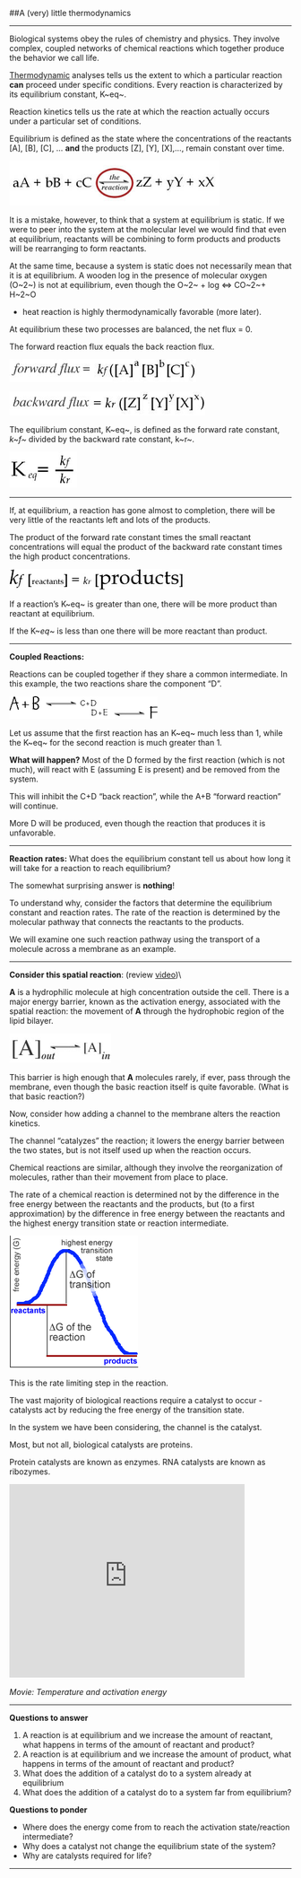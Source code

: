 ##A (very) little thermodynamics

* * * * *

Biological systems obey the rules of chemistry and physics. They involve
complex, coupled networks of chemical reactions which together produce
the behavior we call life.

[Thermodynamic](http://genchem.chem.wisc.edu/netorial/modules/thermodynamics/)
analyses tells us the extent to which a particular reaction **can**
proceed under specific conditions. Every reaction is characterized by
its equilibrium constant, K~eq~.

Reaction kinetics tells us the rate at which the reaction actually
occurs under a particular set of conditions.

Equilibrium is defined as the state where the concentrations of the
reactants [A], [B], [C], … **and** the products [Z], [Y], [X],…, remain
constant over time.

![*Figure:Equilibrium*](./img/equilibrium-reaction.jpg)

It is a mistake, however, to think that a system at equilibrium is
static. If we were to peer into the system at the molecular level we
would find that even at equilibrium, reactants will be combining to form
products and products will be rearranging to form reactants.

At the same time, because a system is static does not necessarily mean
that it is at equilibrium. A wooden log in the presence of molecular oxygen
(O~2~) is not at equilibrium, even though the O~2~ + log ⇔ CO~2~+ H~2~O
+ heat reaction is highly thermodynamically favorable (more later).

At equilibrium these two processes are balanced, the net flux = 0.

The forward reaction flux equals the back reaction flux.

![*Forward reaction flux*](./img/forward.jpg)

![*Backward reaction flux*](./img/backward.jpg)

The equilibrium constant, K~eq~, is defined as the forward rate
constant, *k~f~* divided by the backward rate constant, k~r~.


![*Figure: Equilibrium constant. Click [HERE](http://www.ncbi.nlm.nih.gov/books/NBK21503/) to learn more*](./img/finalEquation.jpg)

* * * * *

If, at equilibrium, a reaction has gone almost to completion, there will
be very little of the reactants left and lots of the products.

The product of the forward rate constant times the small reactant
concentrations will equal the product of the backward rate constant
times the high product concentrations.

![*Equilibrium concentration*](./img/EquilibriumConc.jpg)

If a reaction’s K~eq~ is greater than one, there will be more product
than reactant at equilibrium.

If the K~*eq*~ is less than one there will be more reactant than
product.

* * * * *

**Coupled Reactions:**

Reactions can be coupled together if they share a common intermediate.
In this example, the two reactions share the component “D”.

![*Coupled reaction*](./img/coupledReaction1.jpg)

Let us assume that the first reaction has an K~eq~ much less than 1,
while the K~eq~ for the second reaction is much greater than 1.

**What will happen?** Most of the D formed by the first reaction (which
is not much), will react with E (assuming E is present) and be removed
from the system.

This will inhibit the C+D “back reaction”, while the A+B “forward
reaction” will continue.

More D will be produced, even though the reaction that produces it is
unfavorable.


* * * * *

**Reaction rates:** What does the equilibrium constant tell us about how
long it will take for a reaction to reach equilibrium?

The somewhat surprising answer is **nothing**!

To understand why, consider the factors that determine the equilibrium
constant and reaction rates. The rate of the reaction is determined by
the molecular pathway that connects the reactants to the products.

We will examine one such reaction pathway using the transport of a
molecule across a membrane as an example.

* * * * *

**Consider this spatial reaction**: (review
[video](http://www.youtube.com/watch?v=a3ewBGC8JbU))\

**A** is a hydrophilic molecule at high concentration outside the cell.
There is a major energy barrier, known as the activation energy,
associated with the spatial reaction: the movement of **A** through the
hydrophobic region of the lipid bilayer.

![](./img/reaction2.jpg)

This barrier is high enough that **A** molecules rarely, if ever, pass
through the membrane, even though the basic reaction itself is quite
favorable. (What is that basic reaction?)

Now, consider how adding a channel to the membrane alters the reaction
kinetics.

The channel “catalyzes” the reaction; it lowers the energy barrier
between the two states, but is not itself used up when the reaction
occurs.

Chemical reactions are similar, although they involve the reorganization
of molecules, rather than their movement from place to place.

The rate of a chemical reaction is determined not by the difference in
the free energy between the reactants and the products, but (to a first
approximation) by the difference in free energy between the reactants
and the highest energy transition state or reaction intermediate.

![*A spatial reaction*](./img/rxndiagram.gif)

This is the rate limiting step in the reaction.

The vast majority of biological reactions require a catalyst to occur -
catalysts act by reducing the free energy of the transition state.

In the system we have been considering, the channel is the catalyst.

Most, but not all, biological catalysts are proteins.

Protein catalysts are known as enzymes. RNA catalysts are known as
ribozymes.

<embed width="420" height="345" src="http://www.youtube.com/v/lGbfM9n2jq0" type="application/x-shockwave-flash"> </embed>

*Movie: Temperature and activation energy* 

* * * * *

**Questions to answer**


1.  A reaction is at equilibrium and we increase the amount of reactant,
    what happens in terms of the amount of reactant and product?
2.  A reaction is at equilibrium and we increase the amount of product,
    what happens in terms of the amount of reactant and product?
3.  What does the addition of a catalyst do to a system already at
    equilibrium
4.  What does the addition of a catalyst do to a system far from
    equilibrium?

**Questions to ponder**

-   Where does the energy come from to reach the activation
    state/reaction intermediate?
-   Why does a catalyst not change the equilibrium state of the system?
-   Why are catalysts required for life?

* * * * *